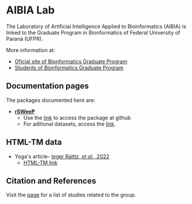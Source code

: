 # AIBIA Lab

The Laboratory of Artificial Intelligence Applied to Bioinformatics (AIBIA) is linked to the Graduate Program in Bionformatics of Federal University of Paraná (UFPR).

More information at: 

- [Oficial site of Bionformatics Graduate Program](http://www.bioinfo.ufpr.br/en/)
- [Students of Bionformatics Graduate Program](https://www.bioinfodiscentes.com.br/)


## Documentation pages

The packages documented here are:

- [**rSWeeP**](https://camilapperico.github.io/rSWeeP)
  - Use the [link](https://github.com/CamilaPPerico/rSWeeP) to access the package at github
  - For aditional datasets, access the [link](https://github.com/CamilaPPerico/rSWeeP_datasets).


## HTML-TM data

- Yoga's article- [Ieger Raittz, *et al.*, 2022](https://doi.org/10.1101/2022.12.05.22282979)
  - [HTML-TM link](https://camilapperico.github.io/HTMLTM_Yoga) 

## Citation and References 

Visit the [page](https://camilapperico.github.io/citation) for a list of studies related to the group.


